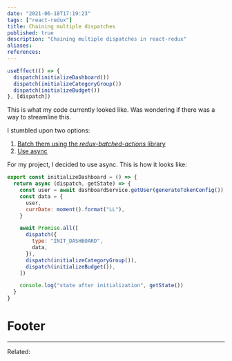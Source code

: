 ```yaml
---
date: "2021-06-18T17:19:23"
tags: ["react-redux"]
title: Chaining multiple dispatches
published: true
description: "Chaining multiple dispatches in react-redux"
aliases:
references:
---
```



```js
useEffect(() => {
  dispatch(initializeDashboard())
  dispatch(initializeCategoryGroup())
  dispatch(initializeBudget())
}, [dispatch])
```

This is what my code currently looked like. Was wondering if there was a way to streamline this.

I stumbled upon two options:

1. [Batch them using the _redux-batched-actions_ library](https://github.com/reduxjs/redux/issues/959)
2. [Use async](https://blog.jscrambler.com/async-dispatch-chaining-with-redux-thunk/)

For my project, I decided to use async. This is how it looks like:

```js
export const initializeDashboard = () => {
  return async (dispatch, getState) => {
    const user = await dashboardService.getUser(generateTokenConfig())
    const data = {
      user,
      currDate: moment().format("LL"),
    }

    await Promise.all([
      dispatch({
        type: "INIT_DASHBOARD",
        data,
      }),
      dispatch(initializeCategoryGroup()),
      dispatch(initializeBudget()),
    ])

    console.log("state after initialization", getState())
  }
}
```

# Footer

---

Related:
